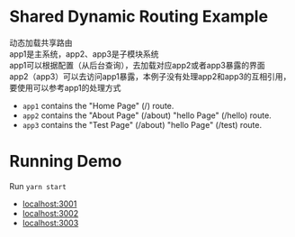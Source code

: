 # Shared Dynamic Routing Example
动态加载共享路由  
app1是主系统，app2、app3是子模块系统  
app1可以根据配置（从后台查询），去加载对应app2或者app3暴露的界面  
app2（app3）可以去访问app1暴露，本例子没有处理app2和app3的互相引用，要使用可以参考app1的处理方式

- `app1` contains the "Home Page" (/) route.
- `app2` contains the "About Page" (/about) "hello Page" (/hello) route.
- `app3` contains the "Test Page" (/about) "hello Page" (/test) route.

# Running Demo

Run `yarn start`

- [localhost:3001](http://localhost:3001/)
- [localhost:3002](http://localhost:3002/)
- [localhost:3003](http://localhost:3003/)